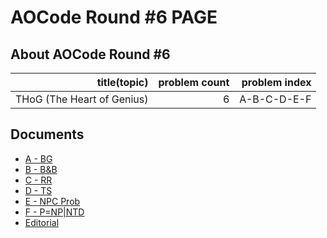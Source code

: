 # AOCode Round #6 PAGE

## About AOCode Round #6

|               title(topic) | problem count | problem index |
| -------------------------: | ------------: | ------------: |
| THoG (The Heart of Genius) |             6 |   A-B-C-D-E-F |

## Documents

- [A - BG](A.html)
- [B - B&B](B.html)
- [C - RR](C.html)
- [D - TS](D.html)
- [E - NPC Prob](E.html)
- [F - P=NP|NTD](F.html)
- [Editorial](editorial.html)
